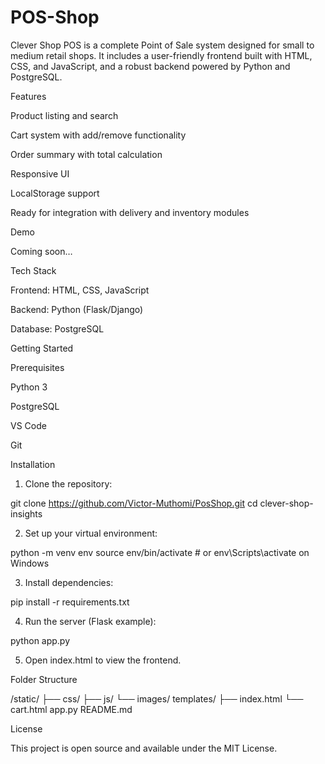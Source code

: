 # POS-Shop
Clever Shop POS is a complete Point of Sale system designed for small to medium retail shops. It includes a user-friendly frontend built with HTML, CSS, and JavaScript, and a robust backend powered by Python and PostgreSQL.

Features

Product listing and search

Cart system with add/remove functionality

Order summary with total calculation

Responsive UI

LocalStorage support

Ready for integration with delivery and inventory modules


Demo

Coming soon…

Tech Stack

Frontend: HTML, CSS, JavaScript

Backend: Python (Flask/Django)

Database: PostgreSQL


Getting Started

Prerequisites

Python 3

PostgreSQL

VS Code

Git


Installation

1. Clone the repository:

git clone https://github.com/Victor-Muthomi/PosShop.git
cd clever-shop-insights


2. Set up your virtual environment:

python -m venv env
source env/bin/activate  # or env\Scripts\activate on Windows


3. Install dependencies:

pip install -r requirements.txt


4. Run the server (Flask example):

python app.py


5. Open index.html to view the frontend.



Folder Structure

/static/
  ├── css/
  ├── js/
  └── images/
templates/
  ├── index.html
  └── cart.html
app.py
README.md

License

This project is open source and available under the MIT License.

